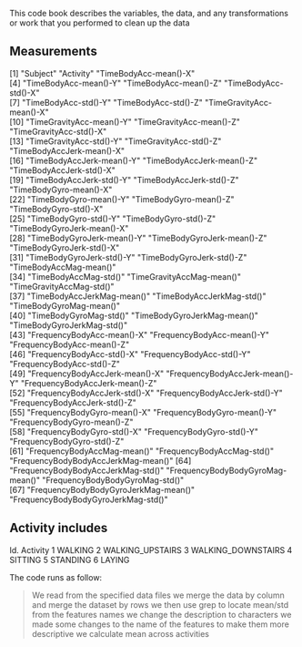 This code book  describes the variables, the data, and any transformations or work that you performed to clean up the data 
 
 ## Measurements
  [1] "Subject"                             "Activity"                            "TimeBodyAcc-mean()-X"               
 [4] "TimeBodyAcc-mean()-Y"                "TimeBodyAcc-mean()-Z"                "TimeBodyAcc-std()-X"                
 [7] "TimeBodyAcc-std()-Y"                 "TimeBodyAcc-std()-Z"                 "TimeGravityAcc-mean()-X"            
[10] "TimeGravityAcc-mean()-Y"             "TimeGravityAcc-mean()-Z"             "TimeGravityAcc-std()-X"             
[13] "TimeGravityAcc-std()-Y"              "TimeGravityAcc-std()-Z"              "TimeBodyAccJerk-mean()-X"           
[16] "TimeBodyAccJerk-mean()-Y"            "TimeBodyAccJerk-mean()-Z"            "TimeBodyAccJerk-std()-X"            
[19] "TimeBodyAccJerk-std()-Y"             "TimeBodyAccJerk-std()-Z"             "TimeBodyGyro-mean()-X"              
[22] "TimeBodyGyro-mean()-Y"               "TimeBodyGyro-mean()-Z"               "TimeBodyGyro-std()-X"               
[25] "TimeBodyGyro-std()-Y"                "TimeBodyGyro-std()-Z"                "TimeBodyGyroJerk-mean()-X"          
[28] "TimeBodyGyroJerk-mean()-Y"           "TimeBodyGyroJerk-mean()-Z"           "TimeBodyGyroJerk-std()-X"           
[31] "TimeBodyGyroJerk-std()-Y"            "TimeBodyGyroJerk-std()-Z"            "TimeBodyAccMag-mean()"              
[34] "TimeBodyAccMag-std()"                "TimeGravityAccMag-mean()"            "TimeGravityAccMag-std()"            
[37] "TimeBodyAccJerkMag-mean()"           "TimeBodyAccJerkMag-std()"            "TimeBodyGyroMag-mean()"             
[40] "TimeBodyGyroMag-std()"               "TimeBodyGyroJerkMag-mean()"          "TimeBodyGyroJerkMag-std()"          
[43] "FrequencyBodyAcc-mean()-X"           "FrequencyBodyAcc-mean()-Y"           "FrequencyBodyAcc-mean()-Z"          
[46] "FrequencyBodyAcc-std()-X"            "FrequencyBodyAcc-std()-Y"            "FrequencyBodyAcc-std()-Z"           
[49] "FrequencyBodyAccJerk-mean()-X"       "FrequencyBodyAccJerk-mean()-Y"       "FrequencyBodyAccJerk-mean()-Z"      
[52] "FrequencyBodyAccJerk-std()-X"        "FrequencyBodyAccJerk-std()-Y"        "FrequencyBodyAccJerk-std()-Z"       
[55] "FrequencyBodyGyro-mean()-X"          "FrequencyBodyGyro-mean()-Y"          "FrequencyBodyGyro-mean()-Z"         
[58] "FrequencyBodyGyro-std()-X"           "FrequencyBodyGyro-std()-Y"           "FrequencyBodyGyro-std()-Z"          
[61] "FrequencyBodyAccMag-mean()"          "FrequencyBodyAccMag-std()"           "FrequencyBodyBodyAccJerkMag-mean()" 
[64] "FrequencyBodyBodyAccJerkMag-std()"   "FrequencyBodyBodyGyroMag-mean()"     "FrequencyBodyBodyGyroMag-std()"     
[67] "FrequencyBodyBodyGyroJerkMag-mean()" "FrequencyBodyBodyGyroJerkMag-std()" 

## Activity includes

Id.          Activity
1            WALKING
2   WALKING_UPSTAIRS
3   WALKING_DOWNSTAIRS
4            SITTING
5           STANDING
6             LAYING


The code runs as follow:

> We read from the specified data files
> we merge the data by column and merge the dataset by rows
> we then use grep to locate mean/std from the features names
> we change the description to characters
> we made some changes to the name of the features to make them more descriptive
> we calculate mean across activities
